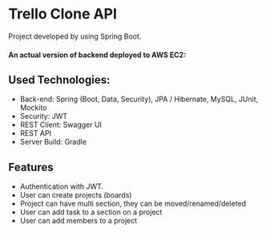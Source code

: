 # Trello Clone API

Project developed by using Spring Boot. <br>

#### An actual version of backend deployed to AWS EC2:

## Used Technologies:

* Back-end: Spring (Boot, Data, Security), JPA / Hibernate, MySQL, JUnit, Mockito
* Security: JWT
* REST Client: Swagger UI
* REST API
* Server Build: Gradle

## Features

* Authentication with JWT.
* User can create projects (boards)
* Project can have multi section, they can be moved/renamed/deleted
* User can add task to a section on a project
* User can add members to a project
